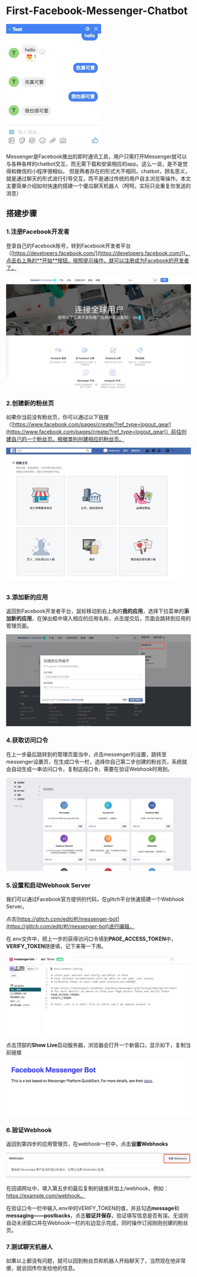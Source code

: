 # First-Facebook-Messenger-Chatbot

![](https://github.com/Huitimkit/First-Facebook-Messenger-Chatbot/blob/master/img/log.jpg?raw=true)

Messenger是Facebook推出的即时通讯工具，用户只需打开Messenger就可以与各种各样的chatbot交互，而无需下载和安装相应的app。这么一说，是不是觉得和微信的小程序很相似。
但是两者存在的形式大不相同，chatbot，顾名思义，就是通过聊天的形式进行引导交互，而不是通过传统的用户自主浏览等操作。本文主要简单介绍如何快速的搭建一个傻瓜聊天机器人（呵呵，实际只会重复你发送的消息）


## 搭建步骤

### 1.注册Facebook开发者
登录自己的Facebook账号，转到Facebook开发者平台（[https://developers.facebook.com/](https://developers.facebook.com/))，点击右上角的**开始**按钮，按照提示操作，就可以注册成为Facebook的开发者了。

![](https://github.com/Huitimkit/First-Facebook-Messenger-Chatbot/blob/master/img/register.jpg?raw=true)

### 2.创建新的粉丝页
如果你当前没有粉丝页，你可以通过以下链接（[https://www.facebook.com/pages/create/?ref_type=logout_gear](https://www.facebook.com/pages/create/?ref_type=logout_gear)）前往创建自己的一个粉丝页。根据类别创建相应的粉丝页。

![](https://github.com/Huitimkit/First-Facebook-Messenger-Chatbot/blob/master/img/build.jpg?raw=true)


### 3.添加新的应用
返回到Facebook开发者平台，鼠标移动到右上角的**我的应用**，选择下拉菜单的**添加新的应用**，在弹出框中填入相应的应用名称，点击提交后，页面会跳转到应用的管理页面。

![](https://github.com/Huitimkit/First-Facebook-Messenger-Chatbot/blob/master/img/app.jpg?raw=true)


### 4.获取访问口令

在上一步最后跳转到的管理页面当中，点击messenger的设置，跳转至messenger设置页，在生成口令一栏，选择你自己第二步创建的粉丝页，系统就会自动生成一串访问口令，复制这段口令，需要在验证Webhook时用到。

![](https://github.com/Huitimkit/First-Facebook-Messenger-Chatbot/blob/master/img/set.jpg?raw=true)


### 5.设置和启动Webhook Server
我们可以通过Facebook官方提供的代码，在glitch平台快速搭建一个Webhook Server。

点击[https://glitch.com/edit/#!/messenger-bot](https://glitch.com/edit/#!/messenger-bot)进行编辑，

在.env文件中，把上一步的获得访问口令填到**PAGE_ACCESS_TOKEN**中，**VERIFY_TOKEN**随便填，记下来等一下用。

![](https://github.com/Huitimkit/First-Facebook-Messenger-Chatbot/blob/master/img/glitch.jpg?raw=true)

点击顶部的**Show Live**启动服务器，浏览器会打开一个新窗口，显示如下，复制当前链接	

![](https://github.com/Huitimkit/First-Facebook-Messenger-Chatbot/blob/master/img/glitch02.jpg?raw=true)



### 6.验证Webhook
返回到第四步的应用管理页，在webhook一栏中，点击**设置Webhooks**

![](https://github.com/Huitimkit/First-Facebook-Messenger-Chatbot/blob/master/img/webhook.jpg?raw=true)

在回调网址中，填入第五步的最后复制的链接并加上/webhook，例如：https://example.com/webhook。

在验证口令一栏中输入.env中的VERIFY_TOKEN的值，并且勾选**message**和**messaging——postbacks**，点击**验证并保存**，验证填写信息是否有误。无误则自动关闭窗口并在Webhook一栏的右边显示完成，同时操作订阅刚刚创建的粉丝页。

### 7.测试聊天机器人

如果以上都没有问题，就可以回到粉丝页和机器人开始聊天了，当然现在他非常傻，就会回传你发给他的信息。












